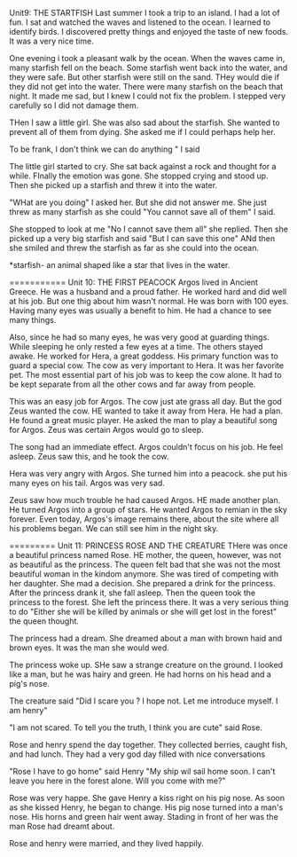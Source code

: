 Unit9: THE STARTFISH
Last summer I took a trip to an island. I had a lot of fun. I sat and watched the waves and listened to the ocean. I learned to identify birds. I discovered pretty things and enjoyed the taste of new foods. It was a very nice time.

One evening i took a pleasant walk by the ocean. When the waves came in, many starfish fell on the beach. Some starfish went back into the water, and they were safe. But other starfish were still on the sand. THey would die if they did not get into the water. There were many starfish on the beach that night. It made me sad, but I knew I could not fix the problem. I stepped very carefully so I did not damage them.

THen I saw a little girl. She was also sad about the starfish. She wanted to prevent all of them from dying. She asked me if I could perhaps help her.

To be frank, I don't think we can do anything " I said

The little girl started to cry. She sat back against a rock and thought for a while. FInally the emotion was gone. She stopped crying and stood up. Then she picked up a starfish and threw it into the water.

"WHat are you doing" I asked her. But she did not answer me. She just threw as many starfish as she could "You cannot save all of them" I said.

She stopped to look at me "No I cannot save them all" she replied. Then she picked up a very big starfish and said "But I can save this one" ANd then she smiled and threw the starfish as far as she could into the ocean.

*starfish- an animal shaped like a star that lives in the water.

===========
Unit 10: THE FIRST PEACOCK
Argos lived in Ancient Greece. He was a husband and a proud father. He worked hard and did well at his job. But one thig about him wasn't normal. He was born with 100 eyes. Having many eyes was usually a benefit to him. He had a chance to see many things.

Also, since he had so many eyes, he was very good at guarding things. While sleeping he only rested a few eyes at a time. The others stayed awake. He worked for Hera, a great goddess. His primary function was to guard a special cow. The cow as very important to Hera. It was her favorite pet. The most essential part of his job was to keep the cow alone. It had to be kept separate from all the other cows and far away from people.

This was an easy job for Argos. The cow just ate grass all day. But the god Zeus wanted the cow. HE wanted to take it away from Hera. He had a plan. He found a great music player. He asked the man to play a beautiful song for Argos. Zeus was certain Argos would go to sleep.

The song had an immediate effect. Argos couldn't focus on his job. He feel asleep. Zeus saw this, and he took the cow.

Hera was very angry with Argos. She turned him into a peacock. she put his many eyes on his tail. Argos was very sad.

Zeus saw how much trouble he had caused Argos. HE made another plan. He turned Argos into a group of stars. He wanted Argos to remian in the sky forever. Even today, Argos's image remains there, about the site where all his problems began. We can still see him in the night sky.

=========
Unit 11: PRINCESS ROSE AND THE CREATURE
THere was once a beautiful princess named Rose. HE mother, the queen, however, was not as beautiful as the princess. The queen felt bad that she was not the most beautiful woman in the kindom anymore. She was tired of competing with her daughter. She mad a decision. She prepared a drink for the princess. After the princess drank it, she fall asleep. Then the queen took the princess to the forest. She left the princess there. It was a very serious thing to do "Either she will be killed by animals or she will get lost in the forest" the queen thought.

The princess had a dream. She dreamed about a man with brown haid and brown eyes. It was the man she would wed.

The princess woke up. SHe saw a strange creature on the ground. I looked like a man, but he was hairy and green. He had horns on his head and a pig's nose. 

The creature said "Did I scare you ? I hope not. Let me introduce myself. I am henry"

"I am not scared. To tell you the truth, I think you are cute" said Rose.

Rose and henry spend the day together. They collected berries, caught fish, and had lunch. They had a very god day filled with nice conversations

"Rose I have to go home" said Henry "My ship wil sail home soon. I can't leave you here in the forest alone. Will you come with me?"

Rose was very happe. She gave Henry a kiss right on his pig nose. As soon as she kissed Henry, he began to change. His pig nose turned into a man's nose. His horns and green hair went away. Stading in front of her was the man Rose had dreamt about.

Rose and henry were married, and they lived happily.